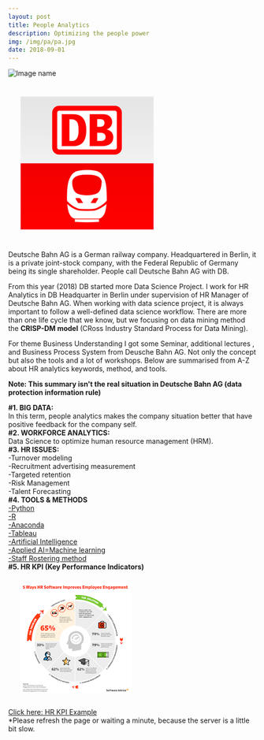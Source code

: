 ```yaml
---
layout: post
title: People Analytics
description: Optimizing the people power
img: /img/pa/pa.jpg
date: 2018-09-01
---
```

<!--
<div class="img_row">
  <a href="{{ site.baseurl }}/img/gobo/gobo1.png"><img class="col two" src="{{ site.baseurl }}/img/gobo/gobo1.png" alt=""></a>
     <a href="{{ site.baseurl }}/img/gobo/gobo3.png"><img class="col one" src="{{ site.baseurl }}/img/gobo/gobo3.png" alt=""></a> 
      <a href="{{ site.baseurl }}/img/gobo/gobo4.jpg"><img class="col one" src="{{ site.baseurl }}/img/gobo/gobo4.jpg" alt=""></a>
</div>-->

![Image name](https://gifimage.net/wp-content/uploads/2017/11/employee-gif-4.gif)
<!--<img src="http://cliparts.co/cliparts/6iy/oBb/6iyoBbdpT.gif"/>-->

<img class="col one right" src="/img/db.jpg" style="padding:25px">

Deutsche Bahn AG is a German railway company. Headquartered in Berlin, it is a private joint-stock company, with the Federal Republic of Germany being its single shareholder. People call Deutsche Bahn AG with DB.

From this year (2018) DB started more Data Science Project. I work for HR Analytics in DB Headquarter in Berlin under supervision of HR Manager of Deutsche Bahn AG. When working with data science project, it is always important to follow a well-defined data science workflow. There are more than one life cycle that we know, but we focusing on data mining method the **CRISP-DM model** (CRoss Industry Standard Process for Data Mining). 

For theme Business Understanding I got some Seminar, additional lectures , and Business Process System from Deusche Bahn AG.
Not only the concept but also the tools and a lot of workshops. Below are summarised from A-Z about HR analytics keywords, method, and tools.

**Note: This summary isn't the real situation in Deutsche Bahn AG (data protection information rule)**

**#1. BIG DATA:**
<Br>
In this term, people analytics makes the company situation better that have positive feedback for the company self.
<Br>
**#2. WORKFORCE ANALYTICS:**
<Br>
Data Science to optimize human resource management (HRM).
<Br>
**#3. HR ISSUES:**
<Br>
-Turnover modeling 
<Br>
-Recruitment advertising measurement
<Br>
-Targeted retention 
<Br>
-Risk Management
<Br>
-Talent Forecasting
<Br>
**#4. TOOLS & METHODS**
<Br>
  <a href="https://www.python.org/">-Python</a>
  <Br>
    <a href="https://www.r-project.org/about.html">-R</a>
    <Br>
      <a href="https://www.anaconda.com/">-Anaconda</a>
      <Br>
         <a href="https://www.tableau.com/">-Tableau</a>
        <Br>
          <a href="https://en.wikipedia.org/wiki/Artificial_intelligence">-Artificial Intelligence</a>
          <Br>
            <a href="https://en.wikipedia.org/wiki/Machine_learning">-Applied AI=Machine learning</a>
            <Br>
              <a href="https://en.wikipedia.org/wiki/Schedule_(workplace)">-Staff Rostering method</a>
<Br>
**#5. HR KPI (Key Performance Indicators)**
<img class="col one right" src="/img/hr/hrplus.png" style="padding:25px">
<Br>
<a href="https://itsmecevi.github.io/dataviz-kpi/#/2018/06/03/human-resources">Click here: HR KPI Example</a>
 <Br>
*Please refresh the page or waiting a minute, because the server is a little bit slow.
  
  

